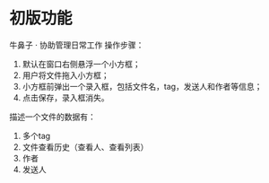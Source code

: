 # 初版功能
牛鼻子 · 协助管理日常工作
操作步骤：
1. 默认在窗口右侧悬浮一个小方框；
2. 用户将文件拖入小方框；
3. 小方框前弹出一个录入框，包括文件名，tag，发送人和作者等信息；
4. 点击保存，录入框消失。

描述一个文件的数据有：
1. 多个tag
2. 文件查看历史（查看人、查看列表）
3. 作者
4. 发送人
